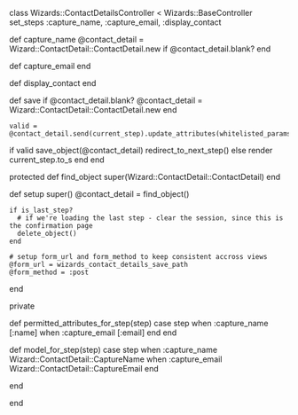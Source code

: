 class Wizards::ContactDetailsController < Wizards::BaseController
  set_steps :capture_name, :capture_email, :display_contact

  def capture_name
    @contact_detail = Wizard::ContactDetail::ContactDetail.new if @contact_detail.blank?
  end

  def capture_email
  end

  def display_contact
  end

  def save
    if @contact_detail.blank?
      @contact_detail = Wizard::ContactDetail::ContactDetail.new
    end


    valid = @contact_detail.send(current_step).update_attributes(whitelisted_params_for_step(current_step)).valid?


  if valid
    save_object(@contact_detail)
    redirect_to_next_step()
  else
    render current_step.to_s
  end
end

  protected
  def find_object
    super(Wizard::ContactDetail::ContactDetail)
  end

  def setup
    super()
    @contact_detail = find_object()

    if is_last_step?
      # if we're loading the last step - clear the session, since this is the confirmation page
      delete_object()
    end

    # setup form_url and form_method to keep consistent accross views
    @form_url = wizards_contact_details_save_path
    @form_method = :post
  end



  private

  def permitted_attributes_for_step(step)
    case step
      when :capture_name
        [:name]
      when :capture_email
        [:email]
      end
  end

  def model_for_step(step)
    case step
      when :capture_name
        Wizard::ContactDetail::CaptureName
      when :capture_email
        Wizard::ContactDetail::CaptureEmail
    end

  end

end
